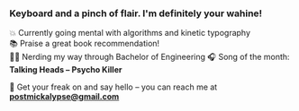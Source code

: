 ### Keyboard and a pinch of flair. I'm definitely your wahine!

💥 Currently going mental with algorithms and kinetic typography\
📚 Praise a great book recommendation!\
🕵️‍♀️ Nerding my way through Bachelor of Engineering
🎧 Song of the month: **Talking Heads – Psycho Killer**

🎢 Get your freak on and say hello – you can reach me at **postmickalypse@gmail.com**
